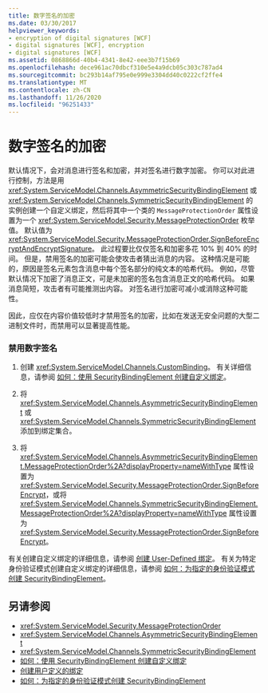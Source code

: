 ```yaml
---
title: 数字签名的加密
ms.date: 03/30/2017
helpviewer_keywords:
- encryption of digital signatures [WCF]
- digital signatures [WCF], encryption
- digital signatures [WCF]
ms.assetid: 0868866d-40b4-4341-8e42-eee3b7f15b69
ms.openlocfilehash: dece961ac70dbcf310e5e4a9dcb05c303c787ad4
ms.sourcegitcommit: bc293b14af795e0e999e3304dd40c0222cf2ffe4
ms.translationtype: MT
ms.contentlocale: zh-CN
ms.lasthandoff: 11/26/2020
ms.locfileid: "96251433"
---
```

# <a name="encryption-of-digital-signatures"></a>数字签名的加密

默认情况下，会对消息进行签名和加密，并对签名进行数字加密。 你可以对此进行控制，方法是用 <xref:System.ServiceModel.Channels.AsymmetricSecurityBindingElement> 或 <xref:System.ServiceModel.Channels.SymmetricSecurityBindingElement> 的实例创建一个自定义绑定，然后将其中一个类的 `MessageProtectionOrder` 属性设置为一个 <xref:System.ServiceModel.Security.MessageProtectionOrder> 枚举值。 默认值为 <xref:System.ServiceModel.Security.MessageProtectionOrder.SignBeforeEncryptAndEncryptSignature>。 此过程要比仅仅签名和加密多花 10% 到 40% 的时间。 但是，禁用签名的加密可能会使攻击者猜出消息的内容。 这种情况是可能的，原因是签名元素包含消息中每个签名部分的纯文本的哈希代码。 例如，尽管默认情况下加密了消息正文，可是未加密的签名包含消息正文的哈希代码。 如果消息简短，攻击者有可能推测出内容。 对签名进行加密可减小或消除这种可能性。  
  
 因此，应仅在内容价值较低时才禁用签名的加密，比如在发送无安全问题的大型二进制文件时，而禁用可以显著提高性能。  
  
### <a name="to-disable-digital-signing"></a>禁用数字签名  
  
1. 创建 <xref:System.ServiceModel.Channels.CustomBinding>。 有关详细信息，请参阅 [如何：使用 SecurityBindingElement 创建自定义绑定](how-to-create-a-custom-binding-using-the-securitybindingelement.md)。  
  
2. 将 <xref:System.ServiceModel.Channels.AsymmetricSecurityBindingElement> 或 <xref:System.ServiceModel.Channels.SymmetricSecurityBindingElement> 添加到绑定集合。  
  
3. 将 <xref:System.ServiceModel.Channels.AsymmetricSecurityBindingElement.MessageProtectionOrder%2A?displayProperty=nameWithType> 属性设置为 <xref:System.ServiceModel.Security.MessageProtectionOrder.SignBeforeEncrypt>，或将 <xref:System.ServiceModel.Channels.SymmetricSecurityBindingElement.MessageProtectionOrder%2A?displayProperty=nameWithType> 属性设置为 <xref:System.ServiceModel.Security.MessageProtectionOrder.SignBeforeEncrypt>。  
  
 有关创建自定义绑定的详细信息，请参阅 [创建 User-Defined 绑定](../extending/creating-user-defined-bindings.md)。 有关为特定身份验证模式创建自定义绑定的详细信息，请参阅 [如何：为指定的身份验证模式创建 SecurityBindingElement](how-to-create-a-securitybindingelement-for-a-specified-authentication-mode.md)。  
  
## <a name="see-also"></a>另请参阅

- <xref:System.ServiceModel.Security.MessageProtectionOrder>
- <xref:System.ServiceModel.Channels.AsymmetricSecurityBindingElement>
- <xref:System.ServiceModel.Channels.SymmetricSecurityBindingElement>
- [如何：使用 SecurityBindingElement 创建自定义绑定](how-to-create-a-custom-binding-using-the-securitybindingelement.md)
- [创建用户定义的绑定](../extending/creating-user-defined-bindings.md)
- [如何：为指定的身份验证模式创建 SecurityBindingElement](how-to-create-a-securitybindingelement-for-a-specified-authentication-mode.md)
